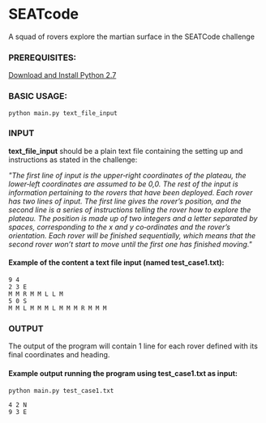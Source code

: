 # SEATcode
A squad of rovers explore the martian surface in the SEATCode challenge

### PREREQUISITES:

[Download and Install Python 2.7](https://www.python.org/download/releases/2.7/)

### BASIC USAGE:
```
python main.py text_file_input
```
### INPUT

**text_file_input** should be a plain text file containing the setting up and instructions as stated in the challenge:

*"The first line of input is the upper‑right coordinates of the plateau, the
lower‑left coordinates are assumed to be 0,0. The rest of the input is
information pertaining to the rovers that have been deployed. Each
rover has two lines of input. The first line gives the rover’s position, and
the second line is a series of instructions telling the rover how to explore
the plateau. The position is made up of two integers and a letter
separated by spaces, corresponding to the x and y co‑ordinates and the
rover’s orientation. Each rover will be finished sequentially, which
means that the second rover won’t start to move until the first one has
finished moving."*

#### Example of the content a text file input (named test_case1.txt):
```
9 4
2 3 E
M M R M M L L M
5 0 S
M M L M M M L M M M R M M M
```


### OUTPUT

The output of the program will contain 1 line for each rover defined with its final coordinates and heading.

#### Example output running the program using test_case1.txt as input:

```
python main.py test_case1.txt
```
```
4 2 N
9 3 E
```



